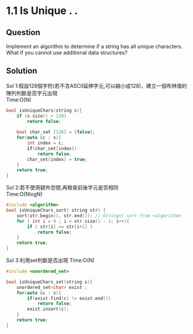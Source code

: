 # 1.1 Is Unique . .

## Question
Implement an algorithm to determine if a string has all unique characters. What if you cannot use additional data structures?


## Solution

Sol 1:假設128個字符(若不含ASCII延伸字元,可以縮小成128)，建立一個布林值的陣列判斷是否字元出現</br>
Time:O(N)
``` c++
bool isUniqueChars(string s){
	if (s.size() > 128)
		return false;
	 
    bool char_set [128] = {false};
    for(auto &c : s){
        int index = c;
        if(char_set[index])
            return false;
        char_set[index] = true;
    } 
    return true;  
}
```

Sol 2:若不使用額外空間,再檢查前後字元是否相同</br>
Time:O(NlogN) 

``` c++
#include <algorithm>
bool isUniqueChars_sort( string str) {	
	sort(str.begin(), str.end()); // O(nlogn) sort from <algorithm>
	for ( int i = 0 ; i < str.size() - 1; i++){
		if ( str[i] == str[i+1] )
			return false;		
	}
	return true;	
}

```  


Sol 3:利用set判斷是否出現
Time:O(N) 
``` c++
#include <unordered_set>

bool isUniqueChars_set(string s){
    unordered_set<char> exist ;    
    for(auto &c : s){        
        if(exist.find(c) != exist.end())
            return false;
        exist.insert(c);
    } 
    return true;    
}
```


